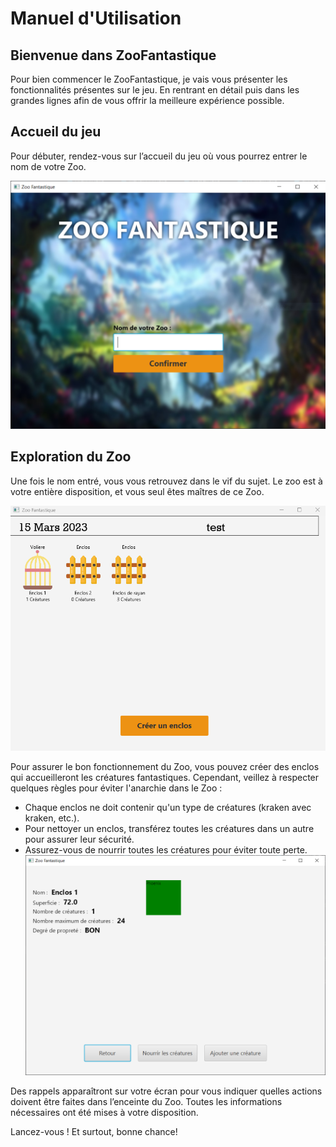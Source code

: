 # Manuel d'Utilisation

## Bienvenue dans ZooFantastique

Pour bien commencer le ZooFantastique, je vais vous présenter les fonctionnalités présentes sur le jeu. En rentrant en détail puis dans les grandes lignes afin de vous offrir la meilleure expérience possible.

## Accueil du jeu

Pour débuter, rendez-vous sur l’accueil du jeu où vous pourrez entrer le nom de votre Zoo.

 ![image](Accueil(1).png)


## Exploration du Zoo

Une fois le nom entré, vous vous retrouvez dans le vif du sujet. Le zoo est à votre entière disposition, et vous seul êtes maîtres de ce Zoo.

 ![image](Enclos.png)


Pour assurer le bon fonctionnement du Zoo, vous pouvez créer des enclos qui accueilleront les créatures fantastiques. Cependant, veillez à respecter quelques règles pour éviter l'anarchie dans le Zoo :

- Chaque enclos ne doit contenir qu'un type de créatures (kraken avec kraken, etc.).
- Pour nettoyer un enclos, transférez toutes les créatures dans un autre pour assurer leur sécurité.
- Assurez-vous de nourrir toutes les créatures pour éviter toute perte.
 ![image](Encos.png.png)

 
Des rappels apparaîtront sur votre écran pour vous indiquer quelles actions doivent être faites dans l’enceinte du Zoo.
Toutes les informations nécessaires ont été mises à votre disposition.

Lancez-vous ! Et surtout, bonne chance!
